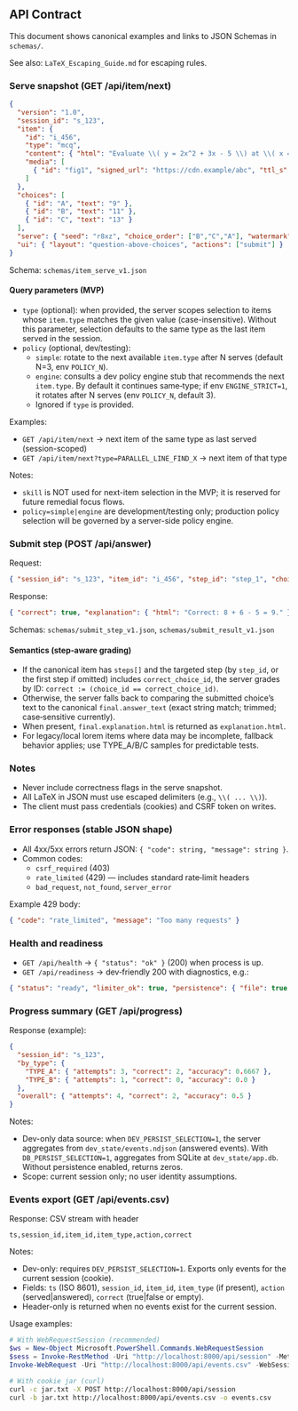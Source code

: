 ## API Contract

This document shows canonical examples and links to JSON Schemas in `schemas/`.

See also: `LaTeX_Escaping_Guide.md` for escaping rules.

### Serve snapshot (GET /api/item/next)
```json
{
  "version": "1.0",
  "session_id": "s_123",
  "item": {
    "id": "i_456",
    "type": "mcq",
    "content": { "html": "Evaluate \\( y = 2x^2 + 3x - 5 \\) at \\( x = 2 \\)." },
    "media": [
      { "id": "fig1", "signed_url": "https://cdn.example/abc", "ttl_s": 120, "alt": "Quadratic diagram" }
    ]
  },
  "choices": [
    { "id": "A", "text": "9" },
    { "id": "B", "text": "11" },
    { "id": "C", "text": "13" }
  ],
  "serve": { "seed": "r8xz", "choice_order": ["B","C","A"], "watermark": "u_abc_2025-10-09" },
  "ui": { "layout": "question-above-choices", "actions": ["submit"] }
}
```

Schema: `schemas/item_serve_v1.json`

#### Query parameters (MVP)
- `type` (optional): when provided, the server scopes selection to items whose `item.type` matches the given value (case-insensitive). Without this parameter, selection defaults to the same type as the last item served in the session.
- `policy` (optional, dev/testing):
  - `simple`: rotate to the next available `item.type` after N serves (default N=3, env `POLICY_N`).
  - `engine`: consults a dev policy engine stub that recommends the next `item.type`. By default it continues same‑type; if env `ENGINE_STRICT=1`, it rotates after N serves (env `POLICY_N`, default 3).
  - Ignored if `type` is provided.

Examples:
- `GET /api/item/next` → next item of the same type as last served (session-scoped)
- `GET /api/item/next?type=PARALLEL_LINE_FIND_X` → next item of that type

Notes:
- `skill` is NOT used for next-item selection in the MVP; it is reserved for future remedial focus flows.
- `policy=simple|engine` are development/testing only; production policy selection will be governed by a server-side policy engine.

### Submit step (POST /api/answer)
Request:
```json
{ "session_id": "s_123", "item_id": "i_456", "step_id": "step_1", "choice_id": "B" }
```

Response:
```json
{ "correct": true, "explanation": { "html": "Correct: 8 + 6 - 5 = 9." }, "next_step": { "id": "step_2" } }
```

Schemas: `schemas/submit_step_v1.json`, `schemas/submit_result_v1.json`

#### Semantics (step‑aware grading)
- If the canonical item has `steps[]` and the targeted step (by `step_id`, or the first step if omitted) includes `correct_choice_id`, the server grades by ID: `correct := (choice_id == correct_choice_id)`.
- Otherwise, the server falls back to comparing the submitted choice’s text to the canonical `final.answer_text` (exact string match; trimmed; case‑sensitive currently).
- When present, `final.explanation.html` is returned as `explanation.html`.
- For legacy/local lorem items where data may be incomplete, fallback behavior applies; use TYPE_A/B/C samples for predictable tests.

### Notes
- Never include correctness flags in the serve snapshot.
- All LaTeX in JSON must use escaped delimiters (e.g., `\\( ... \\)`).
- The client must pass credentials (cookies) and CSRF token on writes.

### Error responses (stable JSON shape)
- All 4xx/5xx errors return JSON: `{ "code": string, "message": string }`.
- Common codes:
  - `csrf_required` (403)
  - `rate_limited` (429) — includes standard rate‑limit headers
  - `bad_request`, `not_found`, `server_error`

Example 429 body:
```json
{ "code": "rate_limited", "message": "Too many requests" }
```

### Health and readiness
- `GET /api/health` → `{ "status": "ok" }` (200) when process is up.
- `GET /api/readiness` → dev‑friendly 200 with diagnostics, e.g.:
```json
{ "status": "ready", "limiter_ok": true, "persistence": { "file": true, "db": false } }
```

### Progress summary (GET /api/progress)
Response (example):
```json
{
  "session_id": "s_123",
  "by_type": {
    "TYPE_A": { "attempts": 3, "correct": 2, "accuracy": 0.6667 },
    "TYPE_B": { "attempts": 1, "correct": 0, "accuracy": 0.0 }
  },
  "overall": { "attempts": 4, "correct": 2, "accuracy": 0.5 }
}
```

Notes:
- Dev-only data source: when `DEV_PERSIST_SELECTION=1`, the server aggregates from `dev_state/events.ndjson` (answered events). With `DB_PERSIST_SELECTION=1`, aggregates from SQLite at `dev_state/app.db`. Without persistence enabled, returns zeros.
- Scope: current session only; no user identity assumptions.

### Events export (GET /api/events.csv)
Response: CSV stream with header
```
ts,session_id,item_id,item_type,action,correct
```

Notes:
- Dev-only: requires `DEV_PERSIST_SELECTION=1`. Exports only events for the current session (cookie).
- Fields: `ts` (ISO 8601), `session_id`, `item_id`, `item_type` (if present), `action` (served|answered), `correct` (true|false or empty).
- Header-only is returned when no events exist for the current session.

Usage examples:
```powershell
# With WebRequestSession (recommended)
$ws = New-Object Microsoft.PowerShell.Commands.WebRequestSession
$sess = Invoke-RestMethod -Uri "http://localhost:8000/api/session" -Method Post -WebSession $ws
Invoke-WebRequest -Uri "http://localhost:8000/api/events.csv" -WebSession $ws -OutFile events.csv
```
```bash
# With cookie jar (curl)
curl -c jar.txt -X POST http://localhost:8000/api/session
curl -b jar.txt http://localhost:8000/api/events.csv -o events.csv
```
